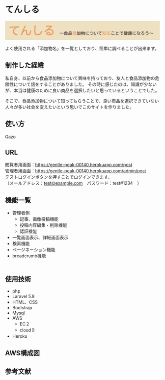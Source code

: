 # てんしる　

![title](title.png)

よく使用される「添加物名」を一覧としており、簡単に調べることが出来ます。

## 制作した経緯
私自身、以前から食品添加物について興味を持っており、友人と食品添加物の危険性について話をすることがありました。 
その時に感じたのは、知識が少ないが、本当は健康のために良い商品を選択したいと思っているということでした。

そこで、食品添加物について知ってもらうことで、良い商品を選択できていない人々が多い社会を変えたいという思いでこのサイトを作りました。

## 使い方

Gazo
　
## URL
閲覧者用画面：https://gentle-peak-00140.herokuapp.com/post<br>
管理者用画面：https://gentle-peak-00140.herokuapp.com/admin/post<br>
   テストログインボタンを押すことでログインできます。<br>
   （メールアドレス：test@example.com　パスワード：test#1234　）
   
## 機能一覧
* 管理者側
   * 記事、画像投稿機能
   * 投稿内容編集・削除機能
   * 認証機能
* 一覧画面表示、詳細画面表示   
* 検索機能　　
* ページネーション機能　　
* breadcrumb機能   
　
## 使用技術
* php<br>
* Laravel 5.8<br>
* HTML、CSS<br>
* Bootstrap<br>
* Mysql<br>
* AWS<br>
   * EC２<br>
   * cloud９<br>
* Heroku
　
## AWS構成図

## 参考文献
